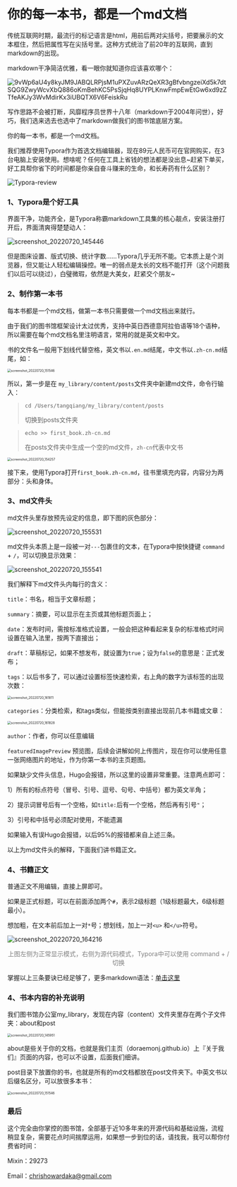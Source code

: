 # 你的每一本书，都是一个md文档

传统互联网时期，最流行的标记语言是html，用前后两对尖括号，把要展示的文本框住，然后把属性写在尖括号里。这种方式统治了前20年的互联网，直到markdown的出现。

markdown干净简洁优雅，看一眼你就知道你应该喜欢哪个：

![9vWp6aU4y8kyJM9JABQLRPjsM1uPXZuvARzQeXR3gBfvbngzeiXd5k7dtSQG9ZwyWcvXbQ886oKmBehKC5PsSjqHq8UYPLKnwFmpEwEtGw6xd9zZTfeAKJy3WvMdirKx3iUBQTX6V6FeiskRu](https://doraemonj.github.io/pics/9vWp6aU4y8kyJM9JABQLRPjsM1uPXZuvARzQeXR3gBfvbngzeiXd5k7dtSQG9ZwyWcvXbQ886oKmBehKC5PsSjqHq8UYPLKnwFmpEwEtGw6xd9zZTfeAKJy3WvMdirKx3iUBQTX6V6FeiskRu.png)

写作思路不会被打断，风靡程序员世界十八年（markdown于2004年问世），好巧，我们选来选去也选中了markdown做我们的图书馆底层方案。

你的每一本书，都是一个md文档。

我们推荐使用Typora作为首选文档编辑器，现在89元人民币可在官网购买，在3台电脑上安装使用。想啥呢？任何在工具上省钱的想法都是没出息~赶紧下单买，好工具帮你省下的时间都是你亲自奋斗赚来的生命，和长寿药有什么区别？

![Typora-review](https://doraemonj.github.io/pics/Typora-review.jpeg)

### 1、Typora是个好工具

界面干净，功能齐全，是Typora称霸markdown工具集的核心靓点，安装注册打开后，界面清爽得楚楚动人：

![screenshot_20220720_145446](https://doraemonj.github.io/pics/screenshot_20220720_145446.png)

但是图床设置、版式切换、统计字数……Typora几乎无所不能。它本质上是个浏览器，但又能让人轻松编辑操控。唯一的弱点是太长的文档不能打开（这个问题我们以后可以绕过），白璧微瑕，依然是大美女，赶紧交个朋友~

### 2、制作第一本书

每本书都是一个md文档，做第一本书只需要做一个md文档出来就行。

由于我们的图书馆框架设计太过优秀，支持中英日西德意阿拉伯语等18个语种，所以需要在每个md文档名里注明语言，常用的就是英文和中文。

书的文件名一般用下划线代替空格，英文书以`.en.md`结尾，中文书以`.zh-cn.md`结尾，如：

<img src="https://doraemonj.github.io/pics/screenshot_20220720_151547.png" alt="screenshot_20220720_151546" style="zoom:50%;" />

所以，第一步是在 `my_library/content/posts`文件夹中新建md文件，命令行输入：

>   `cd /Users/tangqiang/my_library/content/posts`
>
>   切换到posts文件夹

>   `echo >> first_book.zh-cn.md`
>
>   在posts文件夹中生成一个空的md文件，`zh-cn`代表中文书

<img src="https://doraemonj.github.io/pics/screenshot_20220720_154257.png" alt="screenshot_20220720_154257" style="zoom:50%;" />

接下来，使用Typora打开`first_book.zh-cn.md`，往书里填充内容，内容分为两部分：头和身体。

### 3、md文件头

md文件头里存放预先设定的信息，即下图的灰色部分：

![screenshot_20220720_155531](https://doraemonj.github.io/pics/screenshot_20220720_155531.png)

md文件头本质上是一段被一对`---`包裹住的文本，在Typora中按快捷键 `command` + `/`，可以切换显示效果：

![screenshot_20220720_155541](https://doraemonj.github.io/pics/screenshot_20220720_155541.png)

我们解释下md文件头内每行的含义：

`title`：书名，相当于文章标题；

`summary`：摘要，可以显示在主页或其他标题页面上；

`date`：发布时间，需按标准格式设置，一般会把这种看起来复杂的标准格式时间设置在输入法里，按两下直接出；

`draft`：草稿标记，如果不想发布，就设置为`true`；设为`false`的意思是：正式发布；

`tags`：以后书多了，可以通过设置标签快速检索，右上角的数字为该标签的出现次数：

<img src="https://doraemonj.github.io/pics/screenshot_20220720_161811.png" alt="screenshot_20220720_161811" style="zoom:50%;" />

`categories`：分类检索，和tags类似，但能按类别直接出现前几本书籍或文章：

<img src="https://doraemonj.github.io/pics/screenshot_20220720_161828.png" alt="screenshot_20220720_161828" style="zoom:50%;" />

`author`：作者，你可以任意编辑

`featuredImagePreview` 预览图，后续会讲解如何上传图片，现在你可以使用任意一张网络图片的地址，作为你第一本书的主页题图。

如果缺少文件头信息，Hugo会报错，所以这里的设置非常重要。注意两点即可：

1）所有的标点符号（冒号、引号、逗号、句号、中括号）都为英文半角；

2）提示词冒号后有一个空格，如`title:`后有一个空格，然后再有引号`"`；

3）引号和中括号必须配对使用，不能遗漏

如果输入有误Hugo会报错，以后95%的报错都来自上述三条。

以上为md文件头的解释，下面我们讲书籍正文。

### 4、书籍正文

普通正文不用编辑，直接上屏即可。

如果是正式标题，可以在前面添加两个`#`，表示2级标题（1级标题最大，6级标题最小）。

想加粗，在文本前后加上一对`*`号；想划线，加上一对`<u>` 和`</u>`符号。

![screenshot_20220720_164216](https://doraemonj.github.io/pics/screenshot_20220720_164216.png)

<div align = "center"><font color='grey'>上图左侧为正常显示模式，右侧为源代码模式，Typora中可以使用 command + / 切换</font></div>

掌握以上三条要诀已经足够了，更多markdown语法：[单击这里](https://enterprise.github.com/downloads/en/markdown-cheatsheet.pdf)

### 4、书本内容的补充说明

我们图书馆办公室my_library，发现在内容（content）文件夹里存在两个子文件夹：about和post

<img src="https://doraemonj.github.io/pics/screenshot_20220720_145951.png" alt="screenshot_20220720_145951" style="zoom:50%;" />

about是些关于你的文档，也就是我们主页（doraemonj.github.io）上『关于我们』页面的内容，也可以不设置，后面我们细讲。

post目录下放置你的书，也就是所有的md文档都放在post文件夹下。中英文书以后缀名区分，可以放很多本书：

<img src="https://doraemonj.github.io/pics/screenshot_20220720_151546.png" alt="screenshot_20220720_151546" style="zoom:50%;" />

### 最后

这个完全由你掌控的图书馆，全部基于近10多年来的开源代码和基础设施，流程稍显复杂，需要花点时间揣摩运用，如果想一步到位的话，请找我，我可以帮你付费省时间：

Mixin：29273

Email：chrishowardaka@gmail.com

